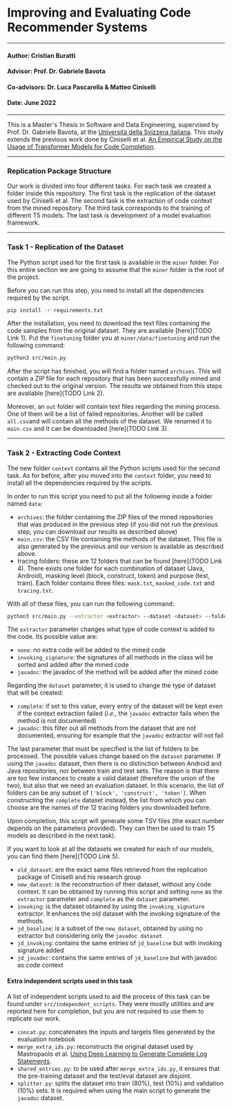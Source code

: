 # Improving and Evaluating Code Recommender Systems

------------------------------------------------------------------------------------------------------------------------

#### Author: Cristian Buratti
#### Advisor: Prof. Dr. Gabriele Bavota
#### Co-advisors: Dr. Luca Pascarella & Matteo Ciniselli
#### Date: June 2022

------------------------------------------------------------------------------------------------------------------------

This is a Master's Thesis in Software and Data Engineering, supervised by Prof. Dr. Gabriele Bavota, at the 
[Università della Svizzera italiana](https://www.usi.ch/en/). This study extends the previous work done by Ciniselli et 
al. [An Empirical Study on the Usage of Transformer Models for Code Completion](https://github.com/mciniselli/T5_Replication_Package). 

------------------------------------------------------------------------------------------------------------------------

### Replication Package Structure

Our work is divided into four different tasks. For each task we created a folder inside this repository. The first task 
is the replication of the dataset used by Ciniselli et al. The second task is the extraction of code context from the 
mined repository. The third task corresponds to the training of different T5 models. The last task is development of a 
model evaluation framework.

------------------------------------------------------------------------------------------------------------------------

### Task 1 - Replication of the Dataset

The Python script used for the first task is available in the `miner` folder. For this entire section we are going to 
assume that the `miner` folder is the root of the project. 

Before you can run this step, you need to install all the dependencies required by the script.

```bash
pip install -r requirements.txt
```

After the installation, you need to download the text files containing the code samples from the original dataset. They
are available [here](TODO Link 1). Put the `finetuning` folder you at `miner/data/finetuning` and run the following command:

```bash
python3 src/main.py
``` 

After the script has finished, you will find a folder named `archives`. This will contain a ZIP file for each repository
that has been successfully mined and checked out to the original version. The results we obtained from this steps are 
available [here](TODO Link 2).

Moreover, an `out` folder will contain text files regarding the mining process. One of them will be a list of failed 
repositories. Another will be called `all.csv`and will contain all the methods of the dataset. We renamed it to 
`main.csv` and it can be downloaded [here](TODO Link 3).

------------------------------------------------------------------------------------------------------------------------

### Task 2 - Extracting Code Context

The new folder `context` contains all the Python scripts used for the second task. As for before, after you moved into
the `context` folder, you need to install all the dependencies required by the scripts.

In order to run this script you need to put all the following inside a folder named `data`:
- `archives`: the folder containing the ZIP files of the mined repositories that was produced in the previous step
  (if you did not run the previous step, you can download our results as described above)
- `main.csv`: the CSV file containing the methods of the dataset. This file is also generated by the previous and our
  version is available as described above.
- tracing folders: these are 12 folders that can be found [here](TODO Link 4). There exists one folder for each 
  combination of dataset (Java, Android), masking level (block, construct, token) and purpose (test, train). Each folder 
  contains three files: `mask.txt`, `masked_code.txt` and `tracing.txt`.

With all of these files, you can run the following command:

```bash
python3 src/main.py --extractor <extractor> --dataset <dataset> --folder <list of folders>
```

The `extractor` parameter changes what type of code context is added to the code. Its possible value are:
- `none`: no extra code will be added to the mined code
- `invoking_signature`: the signatures of all methods in the class will be sorted and added after the mined code
- `javadoc`: the javadoc of the method will be added after the mined code

Regarding the `dataset` parameter, it is used to change the type of dataset that will be created:
- `complete`: if set to this value, every entry of the dataset will be kept even if the context extraction failed (_i.e._,
   the `javadoc` extractor fails when the method is not documented)
- `javadoc`: this filter out all methods from the dataset that are not documented, ensuring for example that the 
  `javadoc` extractor will not fail

The last parameter that must be specified is the list of folders to be processed. The possible values change based on 
the `dataset` parameter. If using the `javadoc` dataset, then there is no distinction between Android and Java 
repositories, nor between train and test sets. The reason is that there are too few instances to create a valid dataset
(therefore the union of the two), but also that we need an evaluation dataset. In this scenario, the list of folders can 
be any subset of `['block', 'construct', 'token']`. When constructing the `complete` dataset instead, the list from 
which you can choose are the names of the 12 tracing folders you downloaded before. 

Upon completion, this script will generate some TSV files (the exact number depends on the parameters provided). They 
can then be used to train T5 models as described in the next task). 

If you want to look at all the datasets we created for each of our models, you can find them [here](TODO Link 5).
- `old_dataset`: are the exact same files retrieved from the replication package of Ciniselli and his research group
- `new_dataset`: is the reconstruction of their dataset, without any code context. It can be obtained by running this 
  script and setting `none` as the `extractor` parameter and `complete` as the `dataset` parameter. 
- `invoking`: is the dataset obtained by using the `invoking_signature` extractor. It enhances the old dataset with 
  the invoking signature of the methods.
- `jd_baseline`: is a subset of the `new_dataset`, obtained by using no extractor but considering only the 
  `javadoc dataset`
- `jd_invoking`: contains the same entries of `jd_baseline` but with invoking signature added
- `jd_javadoc`: contains the same entries of `jd_baseline` but with javadoc as code context

#### Extra independent scripts used in this task

A list of independent scripts used to aid the process of this task can be found under `src/independent_scripts`. They
were mostly utilities and are reported here for completion, but you are not required to use them to replicate our work.
- `concat.py`: concatenates the inputs and targets files generated by the evaluation notebook
- `merge_extra_ids.py`: reconstructs the original dataset used by Mastropaolo et al.
  [Using Deep Learning to Generate Complete Log Statements](https://github.com/antonio-mastropaolo/LANCE).
- `shared_entries.py`: to be used after `merge_extra_ids.py`, it ensures that the pre-training dataset and the test/eval
  dataset are disjoint.
- `splitter.py`: splits the dataset into train (80%), test (10%) and validation (10%) sets. It is required when using 
  the main script to generate the `javadoc` dataset.